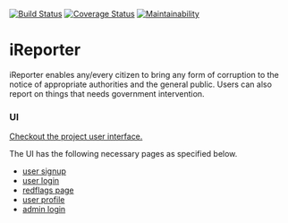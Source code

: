 [![Build Status](https://travis-ci.org/mwinel/iReporter.svg?branch=develop)](https://travis-ci.org/mwinel/iReporter)    [![Coverage Status](https://coveralls.io/repos/github/mwinel/iReporter/badge.svg?branch=develop)](https://coveralls.io/github/mwinel/iReporter?branch=develop)    [![Maintainability](https://api.codeclimate.com/v1/badges/9249d3e703b3acddeae9/maintainability)](https://codeclimate.com/github/mwinel/iReporter/maintainability)

# iReporter
iReporter enables any/every citizen to bring any form of corruption to the notice of appropriate authorities and the general public. Users can also report on things that needs government intervention.

### UI
[Checkout the project user interface.](https://mwinel.github.io/iReporter/UI/signup.html)

The UI has the following necessary pages as specified below.

- [user signup](https://mwinel.github.io/iReporter/UI/signup.html)
- [user login](https://mwinel.github.io/iReporter/UI/login.html)
- [redflags page](https://mwinel.github.io/iReporter/UI/redflags.html)
- [user profile](https://mwinel.github.io/iReporter/UI/user_profile.html)
- [admin login](https://mwinel.github.io/iReporter/UI/admin_login.html)
